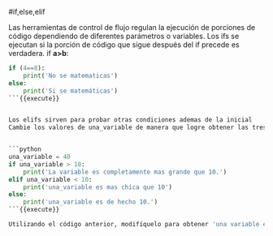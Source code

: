 #if,else,elif

Las herramientas de control de flujo regulan la ejecución de porciones de código dependiendo de diferentes parámetros o variables.
Los ifs se ejecutan si la porción de código que sigue después del if precede es verdadera.
if **a>b**:



```python
if (4==8):
    print('No se matematicas')
else:
    print('Si se matemáticas')
```{{execute}}


Los elifs sirven para probar otras condiciones ademas de la inicial
Cambie los valores de una_variable de manera que logre obtener las tres salidas.


```python
una_variable = 40
if una_variable > 10:
    print('La variable es completamente mas grande que 10.')
elif una_variable < 10:
    print('una_variable es mas chica que 10')
else: 
    print('una_variable es de hecho 10.')
```{{execute}}

Utilizando el código anterior, modifíquelo para obtener 'una variable es de hecho 10'.

